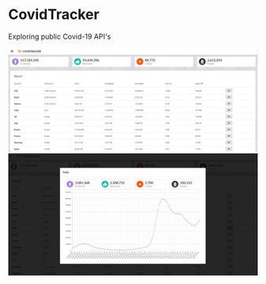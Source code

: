 # CovidTracker

Exploring public Covid-19 API's

![Alt text](./Public/Screenshot_1.jpg)
![Alt text](./Public/Screenshot_2.jpg)
